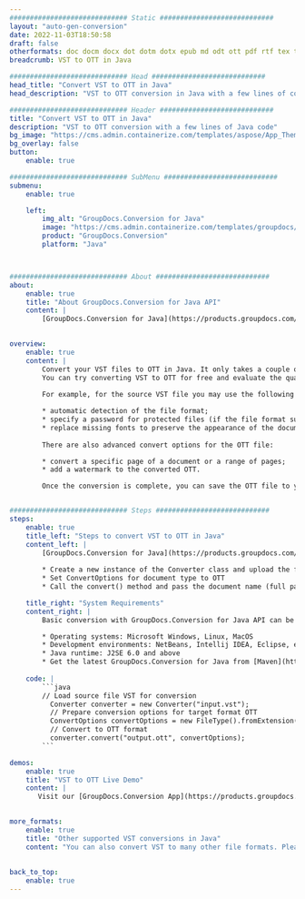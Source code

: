 ```yaml
---
############################# Static ############################
layout: "auto-gen-conversion"
date: 2022-11-03T18:50:58
draft: false
otherformats: doc docm docx dot dotm dotx epub md odt ott pdf rtf tex txt vdx vsdm vsdx vssm vssx vstm vstx vsx vtx xps
breadcrumb: VST to OTT in Java

############################# Head ############################
head_title: "Convert VST to OTT in Java"
head_description: "VST to OTT conversion in Java with a few lines of code. Convert over 160 file formats using the GroupDocs document conversion API for Java"

############################# Header ############################
title: "Convert VST to OTT in Java"
description: "VST to OTT conversion with a few lines of Java code"
bg_image: "https://cms.admin.containerize.com/templates/aspose/App_Themes/V3/images/bg/header1.png"
bg_overlay: false
button:
    enable: true

############################# SubMenu ############################
submenu:
    enable: true

    left:
        img_alt: "GroupDocs.Conversion for Java"
        image: "https://cms.admin.containerize.com/templates/groupdocs/images/product-logos/90x90-noborder/groupdocs-conversion-java.png"
        product: "GroupDocs.Conversion"
        platform: "Java"



############################# About ############################
about:
    enable: true
    title: "About GroupDocs.Conversion for Java API"
    content: |
        [GroupDocs.Conversion for Java](https://products.groupdocs.com/conversion/java/) is an advanced file format conversion API for converting between popular image and document formats such as Microsoft Office, OpenDocument, PDF, HTML, email, CAD. and much more with just a few lines of code. The native API automatically detects the formats of the original documents and offers many options for customizing the converted documents. Along with the function of extracting information from a document, it also supports caching of the conversion results to the local disk by default. However, any type of cache storage can be supported by implementing the appropriate interfaces - Amazon S3, Dropbox, Google Drive, Windows Azure, Reddis, or any others.
    

overview:
    enable: true
    content: |
        Convert your VST files to OTT in Java. It only takes a couple of lines of Java code on any platform of your choice, such as Windows, Linux, macOS.
        You can try converting VST to OTT for free and evaluate the quality of the conversion results. Along with simple file conversion scripts, you can try more sophisticated options for loading the VST source file and storing the OTT output. 
        
        For example, for the source VST file you may use the following load options:

        * automatic detection of the file format;
        * specify a password for protected files (if the file format supports it);
        * replace missing fonts to preserve the appearance of the document.
        
        There are also advanced convert options for the OTT file:

        * convert a specific page of a document or a range of pages;
        * add a watermark to the converted OTT.

        Once the conversion is complete, you can save the OTT file to your local file path or to any third party storage such as FTP, Amazon S3, Google Drive, Dropbox etc. Please note - to convert VST to OTT, you do not need to install any additional software, such as MS Office, Open Office, Adobe Acrobat Reader etc.


############################# Steps ############################
steps:
    enable: true
    title_left: "Steps to convert VST to OTT in Java"
    content_left: |
        [GroupDocs.Conversion for Java](https://products.groupdocs.com/conversion/java/) allows developers to easily convert VST file to OTT with a few lines of code.
        
        * Create a new instance of the Converter class and upload the file VST with the full path
        * Set ConvertOptions for document type to OTT
        * Call the convert() method and pass the document name (full path) and format (OTT) as a parameter

    title_right: "System Requirements"
    content_right: |
        Basic conversion with GroupDocs.Conversion for Java API can be done with just a few lines of code. Our APIs are supported on all major platforms and operating systems. Before executing the code below, make sure you have the following prerequisites installed on your system.

        * Operating systems: Microsoft Windows, Linux, MacOS
        * Development environments: NetBeans, Intellij IDEA, Eclipse, etc.
        * Java runtime: J2SE 6.0 and above
        * Get the latest GroupDocs.Conversion for Java from [Maven](https://repository.groupdocs.com/webapp/#/artifacts/browse/tree/General/repo/com/groupdocs/groupdocs-conversion)
         
    code: |
        ```java    
        // Load source file VST for conversion
          Converter converter = new Converter("input.vst");
          // Prepare conversion options for target format OTT
          ConvertOptions convertOptions = new FileType().fromExtension("ott").getConvertOptions();
          // Convert to OTT format
          converter.convert("output.ott", convertOptions);
        ```

demos:
    enable: true
    title: "VST to OTT Live Demo"
    content: |
       Visit our [GroupDocs.Conversion App](https://products.groupdocs.app/conversion/family) website and try VST to OTT conversion now. The free demo has the following benefits
          

more_formats:
    enable: true
    title: "Other supported VST conversions in Java"
    content: "You can also convert VST to many other file formats. Please see the list below."
       
       
back_to_top:
    enable: true
---
```

